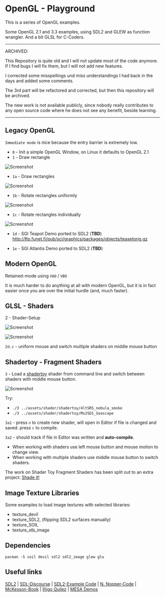 # OpenGL - Playground

This is a series of OpenGL examples.

Some OpenGL 2.1 and 3.3 examples, using SDL2 and GLEW as function wrangler.
And a bit GLSL for C-Coders.

___

ARCHIVED:

This Repository is quite old and I will not update most of the code anymore.
If I find bugs I will fix them, but I will not add new features.

I corrected some misspellings und miss understandings I had back in the days and added some comments.

The 3rd part will be refactored and corrected, but then this repository will be archived.

The new work is not available publicly, since nobody really contributes to any open source code where he does not see
any benefit, beside learning.

___

## Legacy OpenGL

 `Immediate mode` is nice because the entry barrier is extremely low.

- `0` - Init a simple OpenGL Window, on Linux it defaults to OpenGL 2.1
- `1` - Draw rectangle

![Screenshot](shots/shot_1.c.jpg)

- `1a` - Draw rectangles

![Screenshot](shots/shot_1a.c.jpg)

- `1b` - Rotate rectangles uniformly

![Screenshot](shots/shot_1b.c.jpg)

- `1c` - Rotate rectangles individually

![Screenshot](shots/shot_1c.c.jpg)

- `1d` - SGI Teapot Demo ported to SDL2 (**TBD**)
<http://ftp.funet.fi/pub/sci/graphics/packages/objects/teasetorig.gz>

- `1e` - SGI Atlantis Demo ported to SDL2 (**TBD**)

## Modern OpenGL

Retained-mode using `VAO` / `VBO`

It is much harder to do anything at all with modern OpenGL, but it is in fact easier once you are over the initial
hurdle (and, much faster).

## GLSL - Shaders

2 - Shader-Setup

![Screenshot](shots/shot_2.c.png)

![Screenshot](shots/shot_2c.c.jpg)

`2d.c` - uniform mouse and switch multiple shaders on middle mouse button

## Shadertoy - Fragment Shaders

`3` - Load a [shadertoy](https://www.shadertoy.com/) shader from command line and switch between shaders with middle mouse button.

![Screenshot](shots/shot_3.c.jpg)

Try:

- `./3 ../assets/shader/shadertoy/4ltSRS_nebula_smoke`
- `./3 ../assets/shader/shadertoy/Ms2SD1_Seascape`

`3a1` - press `n` to create new shader, will open in Editor
  if file is changed and saved. press `c` to compile.

`3a2` - should track if file in Editor was written and **auto-compile**.

- When working with shaders use left mouse button and mouse motion to change view.
- When working with multiple shaders use middle mouse button to switch shaders.

The work on Shader Toy Fragment Shaders has been split out to an extra project:
[Shade it!](https://github.com/Acry/Shade-it-)

## Image Texture Libraries

Some examples to load image textures with selected libraries:

- texture_devil
- texture_SDL2, (flipping SDL2 surfaces manually)
- texture_SOIL
- texture_stb_image

## Dependencies

`pacman -S soil devil sdl2 sdl2_image glew glu`

## Useful links

[SDL2](https://www.libsdl.org/) | [SDL-Discourse](https://discourse.libsdl.org) | [SDL2-Example Code](https://gist.github.com/Acry/baa861b8e370c6eddbb18519c487d9d8) | [N. Nopper-Code](https://github.com/McNopper/OpenGL) | [McKesson-Book](https://paroj.github.io/gltut/) | [Íñigo Quílez](http://www.iquilezles.org/prods/index.htm) | [MESA Demos](https://archive.mesa3d.org/demos/)
